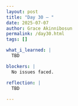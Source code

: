 ```yaml
---
layout: post
title: "Day 30 – "
date: 2025-07-07
author: Grace Akinnibosun
permalink: /day30.html
tags: []

what_i_learned: |
  TBD

blockers: |
  No issues faced.

reflection: |
  TBD
 
---
```

